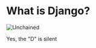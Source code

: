 


What is Django?
===============

![Unchained](/source/images/unchained.jpg "Unchained")

<div class="fragment">Yes, the "D" is silent</div>
